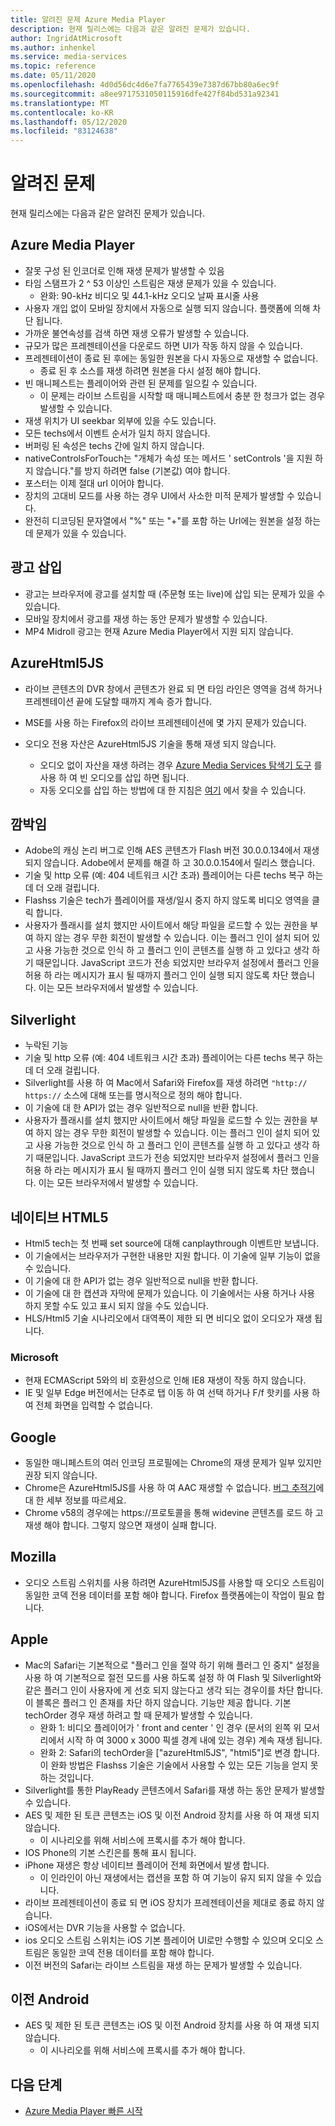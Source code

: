 ```yaml
---
title: 알려진 문제 Azure Media Player
description: 현재 릴리스에는 다음과 같은 알려진 문제가 있습니다.
author: IngridAtMicrosoft
ms.author: inhenkel
ms.service: media-services
ms.topic: reference
ms.date: 05/11/2020
ms.openlocfilehash: 4d0d56dc4d6e7fa7765439e7387d67bb80a6ec9f
ms.sourcegitcommit: a8ee9717531050115916dfe427f84bd531a92341
ms.translationtype: MT
ms.contentlocale: ko-KR
ms.lasthandoff: 05/12/2020
ms.locfileid: "83124638"
---
```

# <a name="known-issues"></a>알려진 문제 #

현재 릴리스에는 다음과 같은 알려진 문제가 있습니다.

## <a name="azure-media-player"></a>Azure Media Player ##

- 잘못 구성 된 인코더로 인해 재생 문제가 발생할 수 있음
- 타임 스탬프가 2 ^ 53 이상인 스트림은 재생 문제가 있을 수 있습니다.
  - 완화: 90-kHz 비디오 및 44.1-kHz 오디오 날짜 표시줄 사용
- 사용자 개입 없이 모바일 장치에서 자동으로 실행 되지 않습니다. 플랫폼에 의해 차단 됩니다.
- 가까운 불연속성를 검색 하면 재생 오류가 발생할 수 있습니다.
- 규모가 많은 프레젠테이션을 다운로드 하면 UI가 작동 하지 않을 수 있습니다.
- 프레젠테이션이 종료 된 후에는 동일한 원본을 다시 자동으로 재생할 수 없습니다.
  - 종료 된 후 소스를 재생 하려면 원본을 다시 설정 해야 합니다.
- 빈 매니페스트는 플레이어와 관련 된 문제를 일으킬 수 있습니다.
  - 이 문제는 라이브 스트림을 시작할 때 매니페스트에서 충분 한 청크가 없는 경우 발생할 수 있습니다.
- 재생 위치가 UI seekbar 외부에 있을 수도 있습니다.
- 모든 techs에서 이벤트 순서가 일치 하지 않습니다.
- 버퍼링 된 속성은 techs 간에 일치 하지 않습니다.
- nativeControlsForTouch는 "개체가 속성 또는 메서드 ' setControls '을 지원 하지 않습니다."를 방지 하려면 false (기본값) 여야 합니다.
- 포스터는 이제 절대 url 이어야 합니다.
- 장치의 고대비 모드를 사용 하는 경우 UI에서 사소한 미적 문제가 발생할 수 있습니다.
- 완전히 디코딩된 문자열에서 "%" 또는 "+"를 포함 하는 Url에는 원본을 설정 하는 데 문제가 있을 수 있습니다.

## <a name="ad-insertion"></a>광고 삽입 ##

- 광고는 브라우저에 광고를 설치할 때 (주문형 또는 live)에 삽입 되는 문제가 있을 수 있습니다.
- 모바일 장치에서 광고를 재생 하는 동안 문제가 발생할 수 있습니다.
- MP4 Midroll 광고는 현재 Azure Media Player에서 지원 되지 않습니다.

## <a name="azurehtml5js"></a>AzureHtml5JS ##

- 라이브 콘텐츠의 DVR 창에서 콘텐츠가 완료 되 면 타임 라인은 영역을 검색 하거나 프레젠테이션 끝에 도달할 때까지 계속 증가 합니다.
- MSE를 사용 하는 Firefox의 라이브 프레젠테이션에 몇 가지 문제가 있습니다.

- 오디오 전용 자산은 AzureHtml5JS 기술을 통해 재생 되지 않습니다.
  - 오디오 없이 자산을 재생 하려는 경우 [Azure Media Services 탐색기 도구](https://aka.ms/amse) 를 사용 하 여 빈 오디오를 삽입 하면 됩니다.
  - 자동 오디오를 삽입 하는 방법에 대 한 지침은 [여기](https://azure.microsoft.com/documentation/articles/media-services-advanced-encoding-with-mes/#silent_audio) 에서 찾을 수 있습니다.

## <a name="flash"></a>깜박임 ##

- Adobe의 캐싱 논리 버그로 인해 AES 콘텐츠가 Flash 버전 30.0.0.134에서 재생 되지 않습니다. Adobe에서 문제를 해결 하 고 30.0.0.154에서 릴리스 했습니다.
- 기술 및 http 오류 (예: 404 네트워크 시간 초과) 플레이어는 다른 techs 복구 하는 데 더 오래 걸립니다.
- Flashss 기술은 tech가 플레이어를 재생/일시 중지 하지 않도록 비디오 영역을 클릭 합니다.
- 사용자가 플래시를 설치 했지만 사이트에서 해당 파일을 로드할 수 있는 권한을 부여 하지 않는 경우 무한 회전이 발생할 수 있습니다. 이는 플러그 인이 설치 되어 있고 사용 가능한 것으로 인식 하 고 플러그 인이 콘텐츠를 실행 하 고 있다고 생각 하기 때문입니다. JavaScript 코드가 전송 되었지만 브라우저 설정에서 플러그 인을 허용 하 라는 메시지가 표시 될 때까지 플러그 인이 실행 되지 않도록 차단 했습니다. 이는 모든 브라우저에서 발생할 수 있습니다.  

## <a name="silverlight"></a>Silverlight ##

- 누락된 기능
- 기술 및 http 오류 (예: 404 네트워크 시간 초과) 플레이어는 다른 techs 복구 하는 데 더 오래 걸립니다.
- Silverlight를 사용 하 여 Mac에서 Safari와 Firefox를 재생 하려면 `"http://` `https://` 소스에 대해 또는를 명시적으로 정의 해야 합니다.
- 이 기술에 대 한 API가 없는 경우 일반적으로 null을 반환 합니다.
- 사용자가 플래시를 설치 했지만 사이트에서 해당 파일을 로드할 수 있는 권한을 부여 하지 않는 경우 무한 회전이 발생할 수 있습니다. 이는 플러그 인이 설치 되어 있고 사용 가능한 것으로 인식 하 고 플러그 인이 콘텐츠를 실행 하 고 있다고 생각 하기 때문입니다. JavaScript 코드가 전송 되었지만 브라우저 설정에서 플러그 인을 허용 하 라는 메시지가 표시 될 때까지 플러그 인이 실행 되지 않도록 차단 했습니다. 이는 모든 브라우저에서 발생할 수 있습니다.  

## <a name="native-html5"></a>네이티브 HTML5 ##

- Html5 tech는 첫 번째 set source에 대해 canplaythrough 이벤트만 보냅니다.
- 이 기술에서는 브라우저가 구현한 내용만 지원 합니다.  이 기술에 일부 기능이 없을 수 있습니다.  
- 이 기술에 대 한 API가 없는 경우 일반적으로 null을 반환 합니다.
- 이 기술에 대 한 캡션과 자막에 문제가 있습니다. 이 기술에서는 사용 하거나 사용 하지 못할 수도 있고 표시 되지 않을 수도 있습니다.
- HLS/Html5 기술 시나리오에서 대역폭이 제한 되 면 비디오 없이 오디오가 재생 됩니다.

### <a name="microsoft"></a>Microsoft ###

- 현재 ECMAScript 5와의 비 호환성으로 인해 IE8 재생이 작동 하지 않습니다.
- IE 및 일부 Edge 버전에서는 단추로 탭 이동 하 여 선택 하거나 F/f 핫키를 사용 하 여 전체 화면을 입력할 수 없습니다.

## <a name="google"></a>Google ##

- 동일한 매니페스트의 여러 인코딩 프로필에는 Chrome의 재생 문제가 일부 있지만 권장 되지 않습니다.
- Chrome은 AzureHtml5JS를 사용 하 여 AAC 재생할 수 없습니다. [버그 추적기](https://bugs.chromium.org/p/chromium/issues/detail?id=534301)에 대 한 세부 정보를 따르세요.
- Chrome v58의 경우에는 https://프로토콜을 통해 widevine 콘텐츠를 로드 하 고 재생 해야 합니다. 그렇지 않으면 재생이 실패 합니다.

## <a name="mozilla"></a>Mozilla ##

- 오디오 스트림 스위치를 사용 하려면 AzureHtml5JS를 사용할 때 오디오 스트림이 동일한 코덱 전용 데이터를 포함 해야 합니다. Firefox 플랫폼에는이 작업이 필요 합니다.

## <a name="apple"></a>Apple ##

- Mac의 Safari는 기본적으로 "플러그 인을 절약 하기 위해 플러그 인 중지" 설정을 사용 하 여 기본적으로 절전 모드를 사용 하도록 설정 하 여 Flash 및 Silverlight와 같은 플러그 인이 사용자에 게 선호 되지 않는다고 생각 되는 경우이를 차단 합니다. 이 블록은 플러그 인 존재를 차단 하지 않습니다. 기능만 제공 합니다. 기본 techOrder 경우 재생 하려고 할 때 문제가 발생할 수 있습니다.
  - 완화 1: 비디오 플레이어가 ' front and center ' 인 경우 (문서의 왼쪽 위 모서리에서 시작 하 여 3000 x 3000 픽셀 경계 내에 있는 경우) 계속 재생 됩니다.
  - 완화 2: Safari의 techOrder을 ["azureHtml5JS", "html5"]로 변경 합니다. 이 완화 방법은 Flashss 기술은 기술에서 사용할 수 있는 모든 기능을 얻지 못하는 것입니다.
- Silverlight를 통한 PlayReady 콘텐츠에서 Safari를 재생 하는 동안 문제가 발생할 수 있습니다.
- AES 및 제한 된 토큰 콘텐츠는 iOS 및 이전 Android 장치를 사용 하 여 재생 되지 않습니다.
  - 이 시나리오를 위해 서비스에 프록시를 추가 해야 합니다.
- IOS Phone의 기본 스킨은를 통해 표시 됩니다.
- iPhone 재생은 항상 네이티브 플레이어 전체 화면에서 발생 합니다.
  - 이 인라인이 아닌 재생에서는 캡션을 포함 하 여 기능이 유지 되지 않을 수 있습니다.
- 라이브 프레젠테이션이 종료 되 면 iOS 장치가 프레젠테이션을 제대로 종료 하지 않습니다.
- iOS에서는 DVR 기능을 사용할 수 없습니다.
- ios 오디오 스트림 스위치는 iOS 기본 플레이어 UI로만 수행할 수 있으며 오디오 스트림은 동일한 코덱 전용 데이터를 포함 해야 합니다.
- 이전 버전의 Safari는 라이브 스트림을 재생 하는 문제가 발생할 수 있습니다.

## <a name="older-android"></a>이전 Android ##

- AES 및 제한 된 토큰 콘텐츠는 iOS 및 이전 Android 장치를 사용 하 여 재생 되지 않습니다.
  - 이 시나리오를 위해 서비스에 프록시를 추가 해야 합니다.

## <a name="next-steps"></a>다음 단계 ##

- [Azure Media Player 빠른 시작](azure-media-player-quickstart.md)